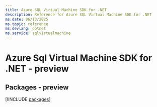 ```yaml
---
title: Azure SQL Virtual Machine SDK for .NET
description: Reference for Azure SQL Virtual Machine SDK for .NET
ms.date: 06/13/2025
ms.topic: reference
ms.devlang: dotnet
ms.service: sqlvirtualmachine
---
```

# Azure Sql Virtual Machine SDK for .NET - preview
## Packages - preview
[!INCLUDE [packages](sql-virtual-machine-index.md)]